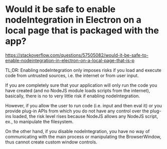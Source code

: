 # Would it be safe to enable nodeIntegration in Electron on a local page that is packaged with the app?




https://stackoverflow.com/questions/57505082/would-it-be-safe-to-enable-nodeintegration-in-electron-on-a-local-page-that-is-p




TL;DR: Enabling nodeIntegration only imposes risks if you load and execute code from untrusted sources, i.e. the internet or from user input.

If you are completely sure that your application will only run the code you have created (and no NodeJS module loads scripts from the internet), basically, there is no to very little risk if enabling nodeIntegration.

However, if you allow the user to run code (i.e. input and then eval it) or you provide plug-in APIs from which you do not have any control over the plug-ins loaded, the risk level rises because NodeJS allows any NodeJS script, ex., to manipulate the filesystem.

On the other hand, if you disable nodeIntegration, you have no way of communicating with the main process or manipulating the BrowserWindow, thus cannot create custom window controls.